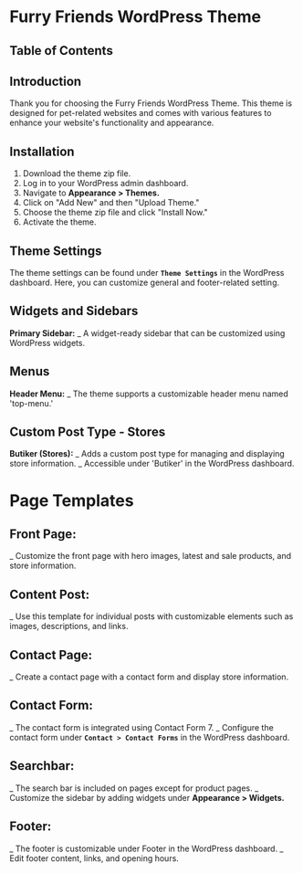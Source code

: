 # Furry Friends WordPress Theme

## Table of Contents

## Introduction

Thank you for choosing the Furry Friends WordPress Theme. This theme is designed for pet-related websites and comes with various features to enhance your website's functionality and appearance.

## Installation

1.  Download the theme zip file.
2.  Log in to your WordPress admin dashboard.
3.  Navigate to **Appearance > Themes.**
4.  Click on "Add New" and then "Upload Theme."
5.  Choose the theme zip file and click "Install Now."
6.  Activate the theme.

## Theme Settings

The theme settings can be found under **`Theme Settings`** in the WordPress dashboard. Here, you can customize general and footer-related setting.

## Widgets and Sidebars

**Primary Sidebar:**
\_ A widget-ready sidebar that can be customized using WordPress widgets.

## Menus

**Header Menu:**
\_ The theme supports a customizable header menu named 'top-menu.'

## Custom Post Type - Stores

**Butiker (Stores):**
\_ Adds a custom post type for managing and displaying store information.
\_ Accessible under 'Butiker' in the WordPress dashboard.

# Page Templates

## Front Page:

\_ Customize the front page with hero images, latest and sale products, and store information.

## Content Post:

\_ Use this template for individual posts with customizable elements such as images, descriptions, and links.

## Contact Page:

\_ Create a contact page with a contact form and display store information.

## Contact Form:

\_ The contact form is integrated using Contact Form 7.
\_ Configure the contact form under **`Contact > Contact Forms`** in the WordPress dashboard.

## Searchbar:

\_ The search bar is included on pages except for product pages.
\_ Customize the sidebar by adding widgets under **Appearance > Widgets.**

## Footer:

\_ The footer is customizable under Footer in the WordPress dashboard.
\_ Edit footer content, links, and opening hours.
